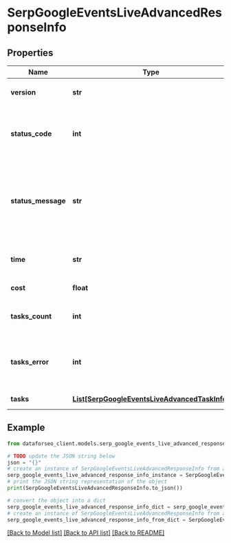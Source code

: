 # SerpGoogleEventsLiveAdvancedResponseInfo


## Properties

Name | Type | Description | Notes
------------ | ------------- | ------------- | -------------
**version** | **str** | the current version of the API | [optional] 
**status_code** | **int** | general status code you can find the full list of the response codes here | [optional] 
**status_message** | **str** | general informational message you can find the full list of general informational messages here | [optional] 
**time** | **str** | total execution time, seconds | [optional] 
**cost** | **float** | total tasks cost, USD | [optional] 
**tasks_count** | **int** | the number of tasks in the tasks array | [optional] 
**tasks_error** | **int** | the number of tasks in the tasks array returned with an error | [optional] 
**tasks** | [**List[SerpGoogleEventsLiveAdvancedTaskInfo]**](SerpGoogleEventsLiveAdvancedTaskInfo.md) | array of tasks | [optional] 

## Example

```python
from dataforseo_client.models.serp_google_events_live_advanced_response_info import SerpGoogleEventsLiveAdvancedResponseInfo

# TODO update the JSON string below
json = "{}"
# create an instance of SerpGoogleEventsLiveAdvancedResponseInfo from a JSON string
serp_google_events_live_advanced_response_info_instance = SerpGoogleEventsLiveAdvancedResponseInfo.from_json(json)
# print the JSON string representation of the object
print(SerpGoogleEventsLiveAdvancedResponseInfo.to_json())

# convert the object into a dict
serp_google_events_live_advanced_response_info_dict = serp_google_events_live_advanced_response_info_instance.to_dict()
# create an instance of SerpGoogleEventsLiveAdvancedResponseInfo from a dict
serp_google_events_live_advanced_response_info_from_dict = SerpGoogleEventsLiveAdvancedResponseInfo.from_dict(serp_google_events_live_advanced_response_info_dict)
```
[[Back to Model list]](../README.md#documentation-for-models) [[Back to API list]](../README.md#documentation-for-api-endpoints) [[Back to README]](../README.md)


